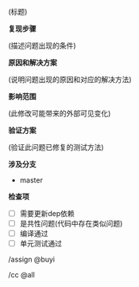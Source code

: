 (标题)

**复现步骤**

(描述问题出现的条件)

**原因和解决方案**

(说明问题出现的原因和对应的解决方法)

**影响范围**

(此修改可能带来的外部可见变化)

**验证方案**

(验证此问题已修复的测试方法)

**涉及分支**

* master

**检查项**

- [ ] 需要更新dep依赖
- [ ] 是共性问题(代码中存在类似问题)
- [ ] 编译通过
- [ ] 单元测试通过

/assign @buyi

/cc @all
